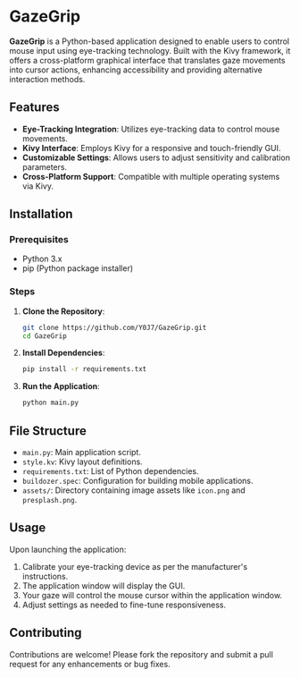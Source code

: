 
# GazeGrip

**GazeGrip** is a Python-based application designed to enable users to control mouse input using eye-tracking technology. Built with the Kivy framework, it offers a cross-platform graphical interface that translates gaze movements into cursor actions, enhancing accessibility and providing alternative interaction methods.

## Features

- **Eye-Tracking Integration**: Utilizes eye-tracking data to control mouse movements.
- **Kivy Interface**: Employs Kivy for a responsive and touch-friendly GUI.
- **Customizable Settings**: Allows users to adjust sensitivity and calibration parameters.
- **Cross-Platform Support**: Compatible with multiple operating systems via Kivy.

## Installation

### Prerequisites

- Python 3.x
- pip (Python package installer)

### Steps

1. **Clone the Repository**:
   ```bash
   git clone https://github.com/Y0J7/GazeGrip.git
   cd GazeGrip
   ```

2. **Install Dependencies**:
   ```bash
   pip install -r requirements.txt
   ```

3. **Run the Application**:
   ```bash
   python main.py
   ```

## File Structure

- `main.py`: Main application script.
- `style.kv`: Kivy layout definitions.
- `requirements.txt`: List of Python dependencies.
- `buildozer.spec`: Configuration for building mobile applications.
- `assets/`: Directory containing image assets like `icon.png` and `presplash.png`.

## Usage

Upon launching the application:

1. Calibrate your eye-tracking device as per the manufacturer's instructions.
2. The application window will display the GUI.
3. Your gaze will control the mouse cursor within the application window.
4. Adjust settings as needed to fine-tune responsiveness.

## Contributing

Contributions are welcome! Please fork the repository and submit a pull request for any enhancements or bug fixes.
